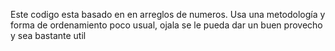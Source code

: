 Este codigo esta basado en en arreglos de numeros. Usa una metodología y forma de ordenamiento poco usual, ojala se le pueda dar un buen provecho y sea bastante util
